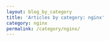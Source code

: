 ```yaml
---
layout: blog_by_category
title: 'Articles by category: nginx'
category: nginx
permalink: /category/nginx/
---
```

